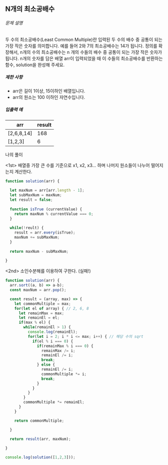 ## N개의 최소공배수



###### 문제 설명

두 수의 최소공배수(Least Common Multiple)란 입력된 두 수의 배수 중 공통이 되는 가장 작은 숫자를 의미합니다. 예를 들어 2와 7의 최소공배수는 14가 됩니다. 정의를 확장해서, n개의 수의 최소공배수는 n 개의 수들의 배수 중 공통이 되는 가장 작은 숫자가 됩니다. n개의 숫자를 담은 배열 arr이 입력되었을 때 이 수들의 최소공배수를 반환하는 함수, solution을 완성해 주세요.

##### 제한 사항

- arr은 길이 1이상, 15이하인 배열입니다.
- arr의 원소는 100 이하인 자연수입니다.

##### 입출력 예

| arr        | result |
| ---------- | ------ |
| [2,6,8,14] | 168    |
| [1,2,3]    | 6      |



나의 풀이 

<1st> 배열중 가장 큰 수를 기준으로 x1, x2, x3... 하며 나머지 원소들이 나누어 떨어지는지 계산한다.

```javascript
function solution(arr) {
  
  let maxNum = arr[arr.length - 1];
  let subMaxNum = maxNum;
  let result = false;
  
  function isTrue (currentValue) {
    return maxNum % currentValue === 0;
  }
  
  while(!reult) {
    result = arr.every(isTrue);
    maxNum += subMaxNum;
  }
  
  return maxNum - subMaxNum;
  
}
```



<2nd> 소인수분해를 이용하여 구한다. (실패!)

```javascript
function solution(arr) {
  arr.sort((a, b) => a-b);
  const maxNum = arr.pop();

  const result = (array, max) => {
    let commonMultiple = max;
    for(let el of array) { // 2, 6, 8
      let remainMax = max;
      let remainEl = el;
      if(max % el) {
        while(remainEl > 1) {
          console.log(remainEl);
          for(let i = 2; i * i <= max; i++) { // 해당 수의 sqrt
            if(el % i === 0) {
              if(remainMax % i === 0) {
                remainMax /= i;
                remainEl /= i;
                break;
              } else {
                remainEl /= i;
                commonMultiple *= i;
                break;
              }
            }
          }
        }
        commonMultiple *= remainEl;
      }
    }

    return commonMultiple;

  }

  return result(arr, maxNum);
  
}

console.log(solution([1,2,3]));
```

